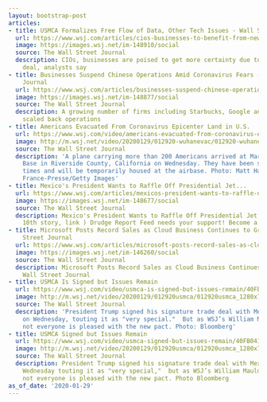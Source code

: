 ```yaml
---
layout: bootstrap-post
articles:
- title: USMCA Formalizes Free Flow of Data, Other Tech Issues - Wall Street Journal
  url: https://www.wsj.com/articles/cios-businesses-to-benefit-from-new-trade-deal-11580340128
  image: https://images.wsj.net/im-148910/social
  source: The Wall Street Journal
  description: CIOs, businesses are poised to get more certainty due to the new trade
    deal, analysts say
- title: Businesses Suspend Chinese Operations Amid Coronavirus Fears - The Wall Street
    Journal
  url: https://www.wsj.com/articles/businesses-suspend-chinese-operations-amid-coronavirus-fears-11580338133
  image: https://images.wsj.net/im-148877/social
  source: The Wall Street Journal
  description: A growing number of firms including Starbucks, Google and Apple have
    scaled back operations
- title: Americans Evacuated From Coronavirus Epicenter Land in U.S.
  url: https://www.wsj.com/video/americans-evacuated-from-coronavirus-epicenter-land-in-us/13DB6E4C-6F1F-41A3-89DB-E197410F07D9.html
  image: http://m.wsj.net/video/20200129/012920-wuhanevac/012920-wuhanevac_1280x720.jpg
  source: The Wall Street Journal
  description: 'A plane carrying more than 200 Americans arrived at March Air Force
    Base in Riverside County, California on Wednesday. They have been screened multiple
    times and will be temporarily housed at the airbase. Photo: Matt Hartman/Agence
    France-Presse/Getty Images'
- title: Mexico's President Wants to Raffle Off Presidential Jet...
  url: https://www.wsj.com/articles/mexicos-president-wants-to-raffle-off-the-presidential-jet-11580333132
  image: https://images.wsj.net/im-148677/social
  source: The Wall Street Journal
  description: Mexico's President Wants to Raffle Off Presidential Jet... (Third column,
    10th story, link ) Drudge Report Feed needs your support! Become a Patron
- title: Microsoft Posts Record Sales as Cloud Business Continues to Grow - The Wall
    Street Journal
  url: https://www.wsj.com/articles/microsoft-posts-record-sales-as-cloud-business-continues-to-grow-11580333487
  image: https://images.wsj.net/im-146260/social
  source: The Wall Street Journal
  description: Microsoft Posts Record Sales as Cloud Business Continues to Grow The
    Wall Street Journal
- title: USMCA Is Signed but Issues Remain
  url: https://www.wsj.com/video/usmca-is-signed-but-issues-remain/40FB0410-15E8-40D8-8EF4-600AB35A5763.html
  image: http://m.wsj.net/video/20200129/012920usmca/012920usmca_1280x720.jpg
  source: The Wall Street Journal
  description: 'President Trump signed his signature trade deal with Mexico and Canada
    on Wednesday, touting it as "very special."  But as WSJ’s William Mauldin explains,
    not everyone is pleased with the new pact. Photo: Bloomberg'
- title: USMCA Signed but Issues Remain
  url: https://www.wsj.com/video/usmca-signed-but-issues-remain/40FB0410-15E8-40D8-8EF4-600AB35A5763.html
  image: http://m.wsj.net/video/20200129/012920usmca/012920usmca_1280x720.jpg
  source: The Wall Street Journal
  description: President Trump signed his signature trade deal with Mexico and Canada
    Wednesday touting it as "very special,"  but as WSJ’s William Mauldin explains
    not everyone is pleased with the new pact. Photo Bloomberg
as_of_date: '2020-01-29'
---
```


